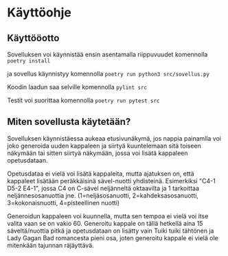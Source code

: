 # Käyttöohje

## Käyttööotto

Sovelluksen voi käynnistää ensin asentamalla riippuvuudet komennolla 
`poetry install`

ja sovellus käynnistyy komennolla
`poetry run python3 src/sovellus.py`

Koodin laadun saa selville komennolla `pylint src`

Testit voi suorittaa komennolla `poetry run pytest src`

## Miten sovellusta käytetään?

Sovelluksen käynnistäessa aukeaa etusivunäkymä, jos nappia painamlla voi joko generoida uuden kappaleen ja siirtyä kuuntelemaan sitä toiseen näkymään tai sitten siirtyä näkymään, jossa voi lisätä kappaleen opetusdataan.


Opetusdataa ei vielä voi lisätä kappaleita, mutta ajatuksen on, että kappaleet lisätään peräkkäisinä sävel-nuotti yhdisteinä. 
Esimerkiksi "C4-1 D5-2 E4-1", jossa C4 on C-sävel neljänneltä oktaavilta ja 1 tarkoittaa neljännesosanuottia jne.
(1=neljäsosanuotti, 2=kahdeksasosanuotti, 3=kokonaisnuotti, 4=pisteellinen nuotti)


Generoidun kappaleen voi kuunnella, mutta sen tempoa ei vielä voi itse valita vaan se on vakio 60. Generoitu kappale on tällä hetkellä
aina 15 säveltä/nuottia pitkä ja opetusdataan on lisätty vain Tuiki tuiki tähtönen ja Lady Gagan Bad romancesta pieni osa, joten generoitu kappale ei
vielä ole mitenkään tajunnan räjäyttävä.
